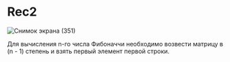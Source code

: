 # Rec2

![Снимок экрана (351)](https://user-images.githubusercontent.com/91219397/145624635-00b1f564-e65b-4a10-9634-039223503651.png)

Для вычисления n-го числа Фибоначчи необходимо возвести матрицу в (n - 1) степень и взять первый элемент первой строки.
